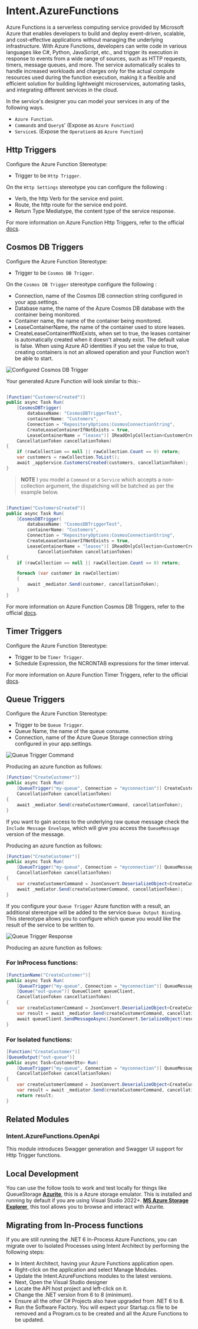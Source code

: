 ﻿# Intent.AzureFunctions

Azure Functions is a serverless computing service provided by Microsoft Azure that enables developers to build and deploy event-driven, scalable, and cost-effective applications without managing the underlying infrastructure. With Azure Functions, developers can write code in various languages like C#, Python, JavaScript, etc., and trigger its execution in response to events from a wide range of sources, such as HTTP requests, timers, message queues, and more. The service automatically scales to handle increased workloads and charges only for the actual compute resources used during the function execution, making it a flexible and efficient solution for building lightweight microservices, automating tasks, and integrating different services in the cloud.

In the service's designer you can model your services in any of the following ways.

* `Azure Function`.
* `Command`s and `Query`s' (Expose as `Azure Function`)
* `Service`s. (Expose the `Operation`s as `Azure Function`)

## Http Triggers

Configure the Azure Function Stereotype:

* Trigger to be `Http Trigger`.

On the `Http Settings` stereotype you can configure the following :

* Verb, the http Verb for the service end point.
* Route, the http route for the service end point.
* Return Type Mediatype, the content type of the service response.

For more information on Azure Function Http Triggers, refer to the official [docs](https://learn.microsoft.com/en-us/azure/azure-functions/functions-bindings-http-webhook-trigger).

## Cosmos DB Triggers

Configure the Azure Function Stereotype:

* Trigger to be `Cosmos DB Trigger`.

On the `Cosmos DB Trigger` stereotype configure the following :

* Connection, name of the Cosmos DB connection string configured in your app.settings.
* Database name, the name of the Azure Cosmos DB database with the container being monitored.
* Container name, the name of the container being monitored.
* LeaseContainerName, the name of the container used to store leases.
* CreateLeaseContainerIfNotExists, when set to true, the leases container is automatically created when it doesn't already exist. The default value is false. When using Azure AD identities if you set the value to true, creating containers is not an allowed operation and your Function won't be able to start.

![Configured Cosmos DB Trigger](docs/images/cosmosdb-trigger-service.png)

Your generated Azure Function will look similar to this:-

```csharp

[Function("CustomersCreated")]
public async Task Run(
    [CosmosDBTrigger(
        databaseName: "CosmosDBTriggerTest", 
        containerName: "Customers", 
        Connection = "RepositoryOptions:CosmosConnectionString", 
        CreateLeaseContainerIfNotExists = true, 
        LeaseContainerName = "leases")] IReadOnlyCollection<CustomerCreatedDto> rawCollection,
    CancellationToken cancellationToken)
{
    if (rawCollection == null || rawCollection.Count == 0) return;
    var customers = rawCollection.ToList();
    await _appService.CustomersCreated(customers, cancellationToken);
}

```

> **NOTE**
> I you model a `Command` or a `Service` which accepts a non-collection argument, the dispatching will be batched as per the example below.

```csharp

[Function("CustomersCreated")]
public async Task Run(
    [CosmosDBTrigger(
        databaseName: "CosmosDBTriggerTest", 
        containerName: "Customers", 
        Connection = "RepositoryOptions:CosmosConnectionString", 
        CreateLeaseContainerIfNotExists = true, 
        LeaseContainerName = "leases")] IReadOnlyCollection<CustomerCreatedDto> rawCollection,
            CancellationToken cancellationToken)
{
    if (rawCollection == null || rawCollection.Count == 0) return;

    foreach (var customer in rawCollection)
    {
        await _mediator.Send(customer, cancellationToken);
    }
}

```

For more information on Azure Function Cosmos DB Triggers, refer to the official [docs](https://learn.microsoft.com/en-us/azure/azure-functions/functions-bindings-cosmosdb-v2-trigger).

## Timer Triggers

Configure the Azure Function Stereotype:

* Trigger to be `Timer Trigger`.
* Schedule Expression, the NCRONTAB expressions for the timer interval.

For more information on Azure Function Timer Triggers, refer to the official [docs](https://learn.microsoft.com/en-us/azure/azure-functions/functions-bindings-timer).

## Queue Triggers

Configure the Azure Function Stereotype:

* Trigger to be `Queue Trigger`.
* Queue Name, the name of the queue consume.
* Connection, name of the Azure Queue Storage connection string configured in your app.settings.

![Queue Trigger Command](docs/images/queue-trigger-default.png)

Producing an azure function as follows:

```csharp
[Function("CreateCustomer")]
public async Task Run(
    [QueueTrigger("my-queue", Connection = "myconnection")] CreateCustomerCommand createCustomerCommand,
    CancellationToken cancellationToken)
{
    await _mediator.Send(createCustomerCommand, cancellationToken);
}
```

If you want to gain access to the underlying raw queue message check the `Include Message Envelope`, which will give you access the `QueueMessage` version of the message.

Producing an azure function as follows:

```csharp
[Function("CreateCustomer")]
public async Task Run(
    [QueueTrigger("my-queue", Connection = "myconnection")] QueueMessage message,
    CancellationToken cancellationToken)
{
    var createCustomerCommand = JsonConvert.DeserializeObject<CreateCustomerCommand>(message.Body.ToString())!;
    await _mediator.Send(createCustomerCommand, cancellationToken);
}
```

If you configure your `Queue Trigger` Azure function with a result, an additional stereotype will be added to the service `Queue Output Binding`. This stereotype allows you to configure which queue you would like the result of the service to be written to.

![Queue Trigger Response](docs/images/queue-trigger-response.png)

Producing an azure function as follows:

### For InProcess functions:

```csharp
[FunctionName("CreateCustomer")]
public async Task Run(
    [QueueTrigger("my-queue", Connection = "myconnection")] QueueMessage message,
    [Queue("out-queue")] QueueClient queueClient,
    CancellationToken cancellationToken)
{
    var createCustomerCommand = JsonConvert.DeserializeObject<CreateCustomerCommand>(message.Body.ToString())!;
    var result = await _mediator.Send(createCustomerCommand, cancellationToken);
    await queueClient.SendMessageAsync(JsonConvert.SerializeObject(result), cancellationToken);
}
```

### For Isolated functions:
```csharp
[Function("CreateCustomer")]
[QueueOutput("out-queue")]
public async Task<CustomerDto> Run(
    [QueueTrigger("my-queue", Connection = "myconnection")] QueueMessage message,
    CancellationToken cancellationToken)
{
    var createCustomerCommand = JsonConvert.DeserializeObject<CreateCustomerCommand>(message.Body.ToString())!;
    var result = await _mediator.Send(createCustomerCommand, cancellationToken);
    return result;
}
```

## Related Modules

### Intent.AzureFunctions.OpenApi

This module introduces Swagger generation and Swagger UI support for Http Trigger functions.

## Local Development

You can use the follow tools to work and test locally for things like QueueStorage
**[Azurite](https://learn.microsoft.com/en-us/azure/storage/common/storage-use-azurite?tabs=visual-studio)**, this is a Azure storage emulator. This is installed and running by default if you are using Visual Studio 2022+.
**[MS Azure Storage Explorer](https://azure.microsoft.com/en-us/products/storage/storage-explorer/)**, this tool allows you to browse and interact with Azurite.

## Migrating from In-Process functions

If you are still running the .NET 6 In-Process Azure Functions, you can migrate over to Isolated Processes using Intent Architect by performing the following steps:

- In Intent Architect, having your Azure Functions application open.
- Right-click on the application and select Manage Modules.
- Update the Intent.AzureFunctions modules to the latest versions.
- Next, Open the Visual Studio designer
- Locate the API host project and left-click on it.
- Change the .NET version from 6 to 8 (minimum).
- Ensure all the other C# Projects also have upgraded from .NET 6 to 8.
- Run the Software Factory. You will expect your Startup.cs file to be removed and a Program.cs to be created and all the Azure Functions to be updated.